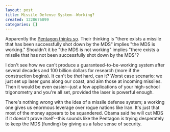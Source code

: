 ```yaml
---
layout: post
title: Missile Defense System--Working?
created: 1228676899
categories: []
---
```

Apparently the [Pentagon thinks so](http://edition.cnn.com/2008/US/12/05/us.missile.test/). Their thinking is "there exists a missile that has been successfully shot down by the MDS" implies "the MDS is working." Shouldn't it be "the MDS is not working" implies "there exists a missile that has not been successfully shot down by the MDS"?

I don't see how we can't produce a guaranteed-to-be-working system after several decades and 100 billion dollars for research (more if the construction begins). It can't be <em>that</em> hard, can it? Worst case scenario: we just set up laser guns along our coast, and aim those at incoming missiles. Then it would be even easier--just a few applications of your high-school trigonometry and you're all set, provided the laser is powerful enough.

There's nothing wrong with the idea of a missile defense system; a working one gives us enormous leverage over rogue nations like Iran. It's just that most of the money appears to be squandered. Obama said he will cut MDS if it doesn't prove itself--this sounds like the Pentagon is trying desperately to keep the MDS (funding) by giving us a false sense of security.
